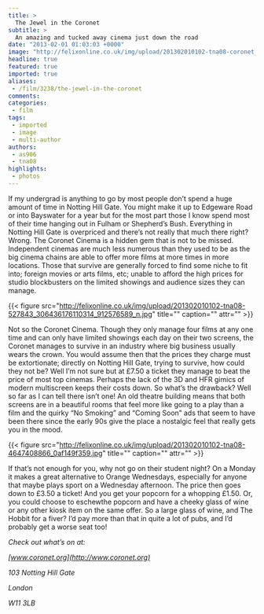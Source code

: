```yaml
---
title: >
  The Jewel in the Coronet
subtitle: >
  An amazing and tucked away cinema just down the road
date: "2013-02-01 01:03:03 +0000"
image: "http://felixonline.co.uk/img/upload/201302010102-tna08-coronet_003_edited.jpg"
headline: true
featured: true
imported: true
aliases:
 - /film/3238/the-jewel-in-the-coronet
comments:
categories:
 - film
tags:
 - imported
 - image
 - multi-author
authors:
 - as906
 - tna08
highlights:
 - photos
---
```


If my undergrad is anything to go by most people don’t spend a huge amount of time in Notting Hill Gate. You might make it up to Edgeware Road or into Bayswater for a year but for the most part those I know spend most of their time hanging out in Fulham or Shepherd’s Bush. Everything in Notting Hill Gate is overpriced and there’s not really that much there right? Wrong. The Coronet Cinema is a hidden gem that is not to be missed. Independent cinemas are much less numerous than they used to be as the big cinema chains are able to offer more films at more times in more locations. Those that survive are generally forced to find some niche to fit into; foreign movies or arts films, etc; unable to afford the high prices for studio blockbusters on the limited showings and audience sizes they can manage.

{{< figure src="http://felixonline.co.uk/img/upload/201302010102-tna08-527843_306436176110314_912576589_n.jpg" title="" caption="" attr="" >}}

Not so the Coronet Cinema. Though they only manage four films at any one time and can only have limited showings each day on their two screens, the Coronet manages to survive in an industry where big business usually wears the crown. You would assume then that the prices they charge must be extortionate; directly on Notting Hill Gate, trying to survive, how could they not be? Well I’m not sure but at £7.50 a ticket they manage to beat the price of most top cinemas. Perhaps the lack of the 3D and HFR gimics of modern multiscreen keeps their costs down. So what’s the drawback? Well so far as I can tell there isn’t one! An old theatre building means that both screens are in a beautiful rooms that feel more like going to a play than a film and the quirky “No Smoking” and “Coming Soon” ads that seem to have been there since the early 90s give the place a nostalgic feel that really gets you in the mood.

{{< figure src="http://felixonline.co.uk/img/upload/201302010102-tna08-4647408866_0af149f359.jpg" title="" caption="" attr="" >}}

If that’s not enough for you, why not go on their student night? On a Monday it makes a great alternative to Orange Wednesdays, especially for anyone that maybe plays sport on a Wednesday afternoon. The price then goes down to £3.50 a ticket! And you get your popcorn for a whopping £1.50. Or, you could choose to eschewthe popcorn and have a cheeky glass of wine or any other kiosk item on the same offer. So a large glass of wine, and The Hobbit for a fiver? I’d pay more than that in quite a lot of pubs, and I’d probably get a worse seat too!

_Check out what’s on at:_

_[www.coronet.org](http://www.coronet.org)_

_103 Notting Hill Gate_

_London_

_W11 3LB_
